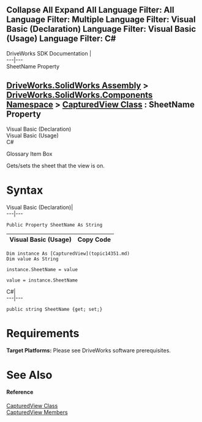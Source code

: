        

 Collapse All Expand All  Language Filter: All  Language Filter: Multiple  Language Filter: Visual Basic (Declaration) Language Filter: Visual Basic (Usage) Language Filter: C#  
---  
DriveWorks SDK Documentation  |   
---|---  
SheetName Property   
  
[DriveWorks.SolidWorks Assembly](topic13342.md) > [DriveWorks.SolidWorks.Components Namespace](topic13925.md) > [CapturedView Class](topic14351.md) : SheetName Property  
---  
  
Visual Basic (Declaration)    
Visual Basic (Usage)    
C# 

Glossary Item Box

Gets/sets the sheet that the view is on. 

# Syntax

Visual Basic (Declaration)|   
---|---  
      
    
    Public Property SheetName As String  
  
Visual Basic (Usage)| Copy Code  
---|---  
      
    
    Dim instance As [CapturedView](topic14351.md)
    Dim value As String
     
    instance.SheetName = value
     
    value = instance.SheetName  
  
C#|   
---|---  
      
    
    public string SheetName {get; set;}  
  
# Requirements

**Target Platforms:** Please see DriveWorks software prerequisites.

# See Also

#### Reference

[CapturedView Class](topic14351.md)   
[CapturedView Members](topic14352.md)


